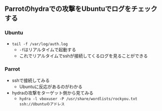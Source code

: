 ## Parrotのhydraでの攻撃をUbuntuでログをチェックする
### Ubuntu
- `tail -f /var/log/auth.log`
  - `-f`はリアルタイムで起動する 
  - これでリアルタイムでsshが接続してくるログを見ることができる

### Parrot
- sshで接続してみる
  - Ubuntuに反応があるのがわかる
- hydraの攻撃をターゲット側から見てみる  
  - `hydra -l vboxuser -P /usr/share/wordlists/rockyou.txt ssh://Ubuntuのアドレス`   
